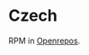 Czech
=====

RPM in <a href="https://openrepos.net/content/tmi/czech-keyboard-arrows">Openrepos</a>.
